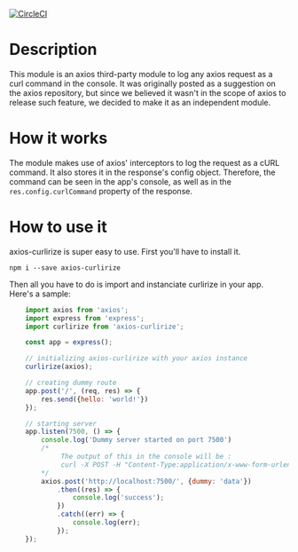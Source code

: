 [![CircleCI](https://circleci.com/gh/augmnt/axios-curlirize/tree/master.svg?style=svg)](https://circleci.com/gh/augmnt/axios-curlirize/tree/master)

# Description
This module is an axios third-party module to log any axios request as a curl command in the console. It was originally posted as a suggestion on the axios repository, but since we believed it wasn't in the scope of axios to release such feature, we decided to make it as an independent module.

# How it works
The module makes use of axios' interceptors to log the request as a cURL command. It also stores it in the response's config object. Therefore, the command can be seen in the app's console, as well as in the ```res.config.curlCommand``` property of the response.

# How to use it
axios-curlirize is super easy to use. First you'll have to install it.
```shell
npm i --save axios-curlirize
```
Then all you have to do is import and instanciate curlirize in your app. Here's a sample:

```javascript
    import axios from 'axios';
    import express from 'express';
    import curlirize from 'axios-curlirize';

    const app = express();

    // initializing axios-curlirize with your axios instance
    curlirize(axios);

    // creating dummy route
    app.post('/', (req, res) => {
        res.send({hello: 'world!'})
    });

    // starting server
    app.listen(7500, () => {
        console.log('Dummy server started on port 7500')
        /*
             The output of this in the console will be :
             curl -X POST -H "Content-Type:application/x-www-form-urlencoded" --data {"dummy":"data"} http://localhost:7500/http://localhost:7500/
        */
        axios.post('http://localhost:7500/', {dummy: 'data'})
            .then((res) => {
                console.log('success');
            })
            .catch((err) => {
                console.log(err);
            });
    });    
```
